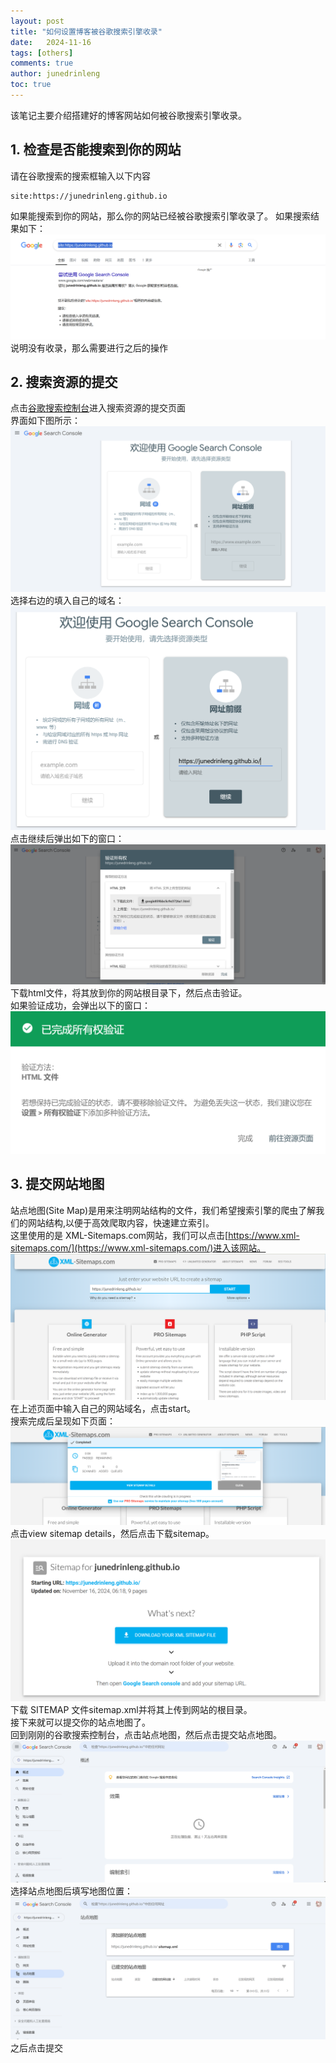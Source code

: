 ```yaml
---
layout: post
title: "如何设置博客被谷歌搜索引擎收录"
date:   2024-11-16
tags: [others]
comments: true
author: junedrinleng
toc: true
---
```



该笔记主要介绍搭建好的博客网站如何被谷歌搜索引擎收录。
<!-- more -->

## 1. 检查是否能搜索到你的网站
请在谷歌搜索的搜索框输入以下内容  
~~~
site:https://junedrinleng.github.io
~~~
  
如果能搜索到你的网站，那么你的网站已经被谷歌搜索引擎收录了。
如果搜索结果如下：  
![](https://raw.githubusercontent.com/JuneDrinleng/JuneDrinleng.github.io/main/img/2024-11-16-Google/20241116140630.png)  
说明没有收录，那么需要进行之后的操作  
## 2. 搜索资源的提交
点击[谷歌搜索控制台](https://search.google.com/search-console/welcome)进入搜索资源的提交页面  
界面如下图所示：  
![](https://raw.githubusercontent.com/JuneDrinleng/JuneDrinleng.github.io/main/img/2024-11-16-Google/20241116140829.png)  
选择右边的填入自己的域名：  
![](https://raw.githubusercontent.com/JuneDrinleng/JuneDrinleng.github.io/main/img/2024-11-16-Google/20241116140928.png)  
点击继续后弹出如下的窗口：  
![](https://raw.githubusercontent.com/JuneDrinleng/JuneDrinleng.github.io/main/img/2024-11-16-Google/20241116141027.png)  
下载html文件，将其放到你的网站根目录下，然后点击验证。  
如果验证成功，会弹出以下的窗口：  
![](https://raw.githubusercontent.com/JuneDrinleng/JuneDrinleng.github.io/main/img/2024-11-16-Google/20241116141415.png)
## 3. 提交网站地图
站点地图(Site Map)是用来注明网站结构的文件，我们希望搜索引擎的爬虫了解我们的网站结构,以便于高效爬取内容，快速建立索引。  
这里使用的是 XML-Sitemaps.com网站，我们可以点击[https://www.xml-sitemaps.com/](https://www.xml-sitemaps.com/)进入该网站。  
![](https://raw.githubusercontent.com/JuneDrinleng/JuneDrinleng.github.io/main/img/2024-11-16-Google/20241116141706.png)  
在上述页面中输入自己的网站域名，点击start。  
搜索完成后呈现如下页面：  
![](https://raw.githubusercontent.com/JuneDrinleng/JuneDrinleng.github.io/main/img/2024-11-16-Google/20241116141805.png)  
点击view sitemap details，然后点击下载sitemap。  
![](https://raw.githubusercontent.com/JuneDrinleng/JuneDrinleng.github.io/main/img/2024-11-16-Google/20241116141855.png)
下载 SITEMAP 文件sitemap.xml并将其上传到网站的根目录。  
接下来就可以提交你的站点地图了。  
回到刚刚的谷歌搜索控制台，点击站点地图，然后点击提交站点地图。  
![](https://raw.githubusercontent.com/JuneDrinleng/JuneDrinleng.github.io/main/img/2024-11-16-Google/20241116142115.png)  
选择站点地图后填写地图位置：  
![](https://raw.githubusercontent.com/JuneDrinleng/JuneDrinleng.github.io/main/img/2024-11-16-Google/20241116142204.png)  
之后点击提交
